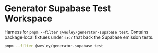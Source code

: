 # Generator Supabase Test Workspace

Harness for `pnpm --filter @wesley/generator-supabase test`. Contains package-local fixtures under `src/` that back the Supabase emission tests.

```bash
pnpm --filter @wesley/generator-supabase test
```

